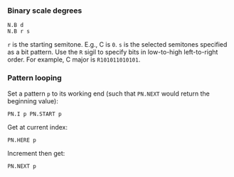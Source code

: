 ### Binary scale degrees

```
N.B d
N.B r s
```

`r` is the starting semitone. E.g., C is `0`.  `s` is the selected semitones specified as a bit pattern.  Use the `R` sigil to specify bits in low-to-high left-to-right order.  For example, C major is `R101011010101`.

### Pattern looping

Set a pattern `p` to its working end (such that `PN.NEXT` would return the beginning value):

```
PN.I p PN.START p
```

Get at current index:

```
PN.HERE p
```

Increment then get:

```
PN.NEXT p
```
